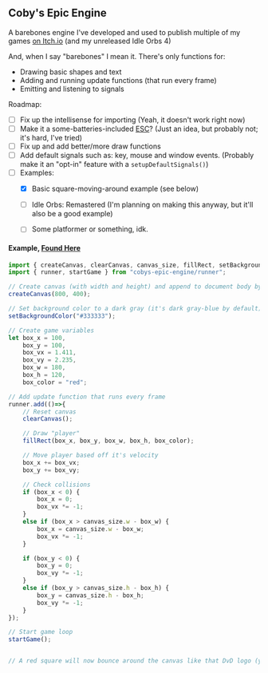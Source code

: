 ## Coby's Epic Engine

A barebones engine I've developed and used to publish multiple of my games [on Itch.io](https://jacoby-y.itch.io/) (and my unreleased Idle Orbs 4)


And, when I say "barebones" I mean it. There's only functions for:
- Drawing basic shapes and text
- Adding and running update functions (that run every frame)
- Emitting and listening to signals


Roadmap:
- [ ] Fix up the intellisense for importing (Yeah, it doesn't work right now)
- [ ] Make it a some-batteries-included [ESC](https://en.wikipedia.org/wiki/Entity_component_system)? (Just an idea, but probably not; it's hard, I've tried)
- [ ] Fix up and add better/more draw functions
- [ ] Add default signals such as: key, mouse and window events. (Probably make it an "opt-in" feature with a `setupDefaultSignals()`)
- [ ] Examples:
    - [x] Basic square-moving-around example (see below)
    - [ ] Idle Orbs: Remastered (I'm planning on making this anyway, but it'll also be a good example)
    - [ ] Some platformer or something, idk.


#### Example, [Found Here](https://jacoby-y.github.io/cobys-epic-engine_example-1/)
```js
import { createCanvas, clearCanvas, canvas_size, fillRect, setBackgroundColor } from "cobys-epic-engine/draw";
import { runner, startGame } from "cobys-epic-engine/runner";

// Create canvas (with width and height) and append to document body by default
createCanvas(800, 400);

// Set background color to a dark gray (it's dark gray-blue by default)
setBackgroundColor("#333333");

// Create game variables
let box_x = 100,
    box_y = 100,
    box_vx = 1.411,
    box_vy = 2.235,
    box_w = 180, 
    box_h = 120, 
    box_color = "red";

// Add update function that runs every frame
runner.add(()=>{
    // Reset canvas
    clearCanvas();

    // Draw "player"
    fillRect(box_x, box_y, box_w, box_h, box_color);

    // Move player based off it's velocity
    box_x += box_vx;
    box_y += box_vy;

    // Check collisions
    if (box_x < 0) {
        box_x = 0;
        box_vx *= -1;
    }
    else if (box_x > canvas_size.w - box_w) {
        box_x = canvas_size.w - box_w;
        box_vx *= -1;
    }

    if (box_y < 0) {
        box_y = 0;
        box_vy *= -1;
    }
    else if (box_y > canvas_size.h - box_h) {
        box_y = canvas_size.h - box_h;
        box_vy *= -1;
    }
});

// Start game loop
startGame();


// A red square will now bounce around the canvas like that DvD logo (ya know what I mean?)
```